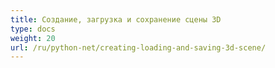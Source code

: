 ```yaml
---
title: Создание, загрузка и сохранение сцены 3D
type: docs
weight: 20
url: /ru/python-net/creating-loading-and-saving-3d-scene/
---
```

